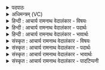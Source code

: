 <details><summary>पदपाठः</summary>

स꣣मुद्रः꣢। स꣣म्। उद्रः꣢। अ꣣प्सु꣢। मा꣣मृजे। विष्टम्भः꣢। वि꣣। स्तम्भः꣢। ध꣣रु꣡णः꣢। दि꣣वः꣢। सो꣡मः꣢꣯। प꣣वि꣡त्रे꣢। अ꣣स्मयुः꣢। १०४१।
</details>

<details><summary>अधिमन्त्रम् (VC)</summary>

- पवमानः सोमः
- मेधातिथिः काण्वः
- गायत्री
- षड्जः
</details>

<details><summary>हिन्दी : आचार्य रामनाथ वेदालंकार - विषयः</summary>

अगले मन्त्र में परमात्मा का शुद्धिकार्य वर्णित है।
</details>

<details><summary>हिन्दी : आचार्य रामनाथ वेदालंकार - पदार्थः</summary>

पदार्थान्वयभाषाः -  (समुद्रः) आनन्द-रसों को उमड़ानेवाला, (विष्टम्भः) सबको सहारा देनेवाला, (दिवः) सूर्य को (धरुणः) थामनेवाला, (अस्मयुः) हमसे प्रीति करनेवाला (सोमः) जगत्स्रष्टा परमेश्वर (पवित्रे) वायु में और (अप्सु) जलों में (मामृजे) नित्य शुद्धि करता रहता है ॥५॥
</details>

<details><summary>हिन्दी : आचार्य रामनाथ वेदालंकार - भावार्थः</summary>

भावार्थभाषाः -  यदि जल,वायु आदि प्राकृतिक पदार्थों को सूर्य द्वारा प्रतिदिन जगदीश्वर शुद्ध न करता रहता तो मलों के पुञ्ज होकर वे किसी के उपयोग के योग्य भी न रहते ॥५॥
</details>

<details><summary>संस्कृत : आचार्य रामनाथ वेदालंकार - विषयः</summary>

अथ परमात्मनः शुद्धिकार्यं वर्णयति।
</details>

<details><summary>संस्कृत : आचार्य रामनाथ वेदालंकार - पदार्थः</summary>

पदार्थान्वयभाषाः -  (समुद्रः) आनन्दरसान् उद्रेचयिता।[समुद्रः कस्मात्?समुद्द्रवन्त्यस्मादापः। निरु० २।१०।] (विष्टम्भः) सर्वेषामाश्रयदाता, (दिवः) सूर्यस्य (धरुणः) धारकः।[धरतीति धरुणः। धृञ् धारणे बाहुलकादौणादिकः उन प्रत्ययः।] (अस्मयुः) अस्मान् कामयमानः (सोमः) जगत्स्रष्टा परमेश्वरः (पवित्रे) वायौ।[वायुः पवित्रमुच्यते। निरु० ५।६।] (अप्सु) उदकेषु च (मामृजे) नित्यं मार्जनं शुद्धिं करोति।[पवित्रम् अपः ममृजे इति प्राप्ते द्वितीयार्थे सप्तमी। मृजूष् शुद्धौ,लिटि ‘तुजादीनां दीर्घोभ्यासस्य। अ० ६।१।७’ इत्यभ्यासदीर्घः]॥५॥
</details>

<details><summary>संस्कृत : आचार्य रामनाथ वेदालंकार - भावार्थः</summary>

भावार्थभाषाः -  यदि जलवाय्वादीन् प्राकृतिकपदार्थान् सूर्यद्वारा दिने दिने जगदीश्वरो नामार्क्ष्यत् तर्हि मलानां पुञ्जभूतास्ते कस्यचिदुपयोगयोग्या अपि नाभविष्यन् ॥५॥
</details>

<details><summary>संस्कृत : आचार्य रामनाथ वेदालंकार - पादटिप्पनी</summary>

टिप्पणी:   १. ऋ० ९।२।५।
</details>